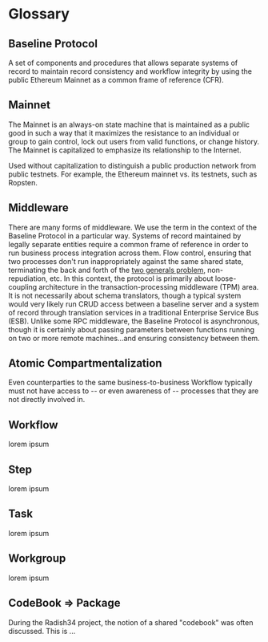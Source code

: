# Glossary

## Baseline Protocol

A set of components and procedures that allows separate systems of record to maintain record consistency and workflow integrity by using the public Ethereum Mainnet as a common frame of reference \(CFR\).

## **Mainnet**

The Mainnet is an always-on state machine that is maintained as a public good in such a way that it maximizes the resistance to an individual or group to gain control, lock out users from valid functions, or change history. The Mainnet is capitalized to emphasize its relationship to the Internet.

Used without capitalization to distinguish a public production network from public testnets. For example, the Ethereum mainnet vs. its testnets, such as Ropsten.

## Middleware

There are many forms of middleware. We use the term in the context of the Baseline Protocol in a particular way. Systems of record maintained by legally separate entities require a common frame of reference in order to run business process integration across them. Flow control, ensuring that two processes don't run inappropriately against the same shared state, terminating the back and forth of the [two generals problem](https://en.wikipedia.org/wiki/Two_Generals%27_Problem), non-repudiation, etc. In this context, the protocol is primarily about loose-coupling architecture in the transaction-processing middleware \(TPM\) area. It is not necessarily about schema translators, though a typical system would very likely run CRUD access between a baseline server and a system of record through translation services in a traditional Enterprise Service Bus \(ESB\). Unlike some RPC middleware, the Baseline Protocol is asynchronous, though it is certainly about passing parameters between functions running on two or more remote machines...and ensuring consistency between them.

## Atomic Compartmentalization

Even counterparties to the same business-to-business Workflow typically must not have access to -- or even awareness of -- processes that they are not directly involved in.

## Workflow

lorem ipsum

## Step

lorem ipsum

## Task

lorem ipsum

## Workgroup

lorem ipsum

## CodeBook =&gt; Package

During the Radish34 project, the notion of a shared "codebook" was often discussed. This is ...

